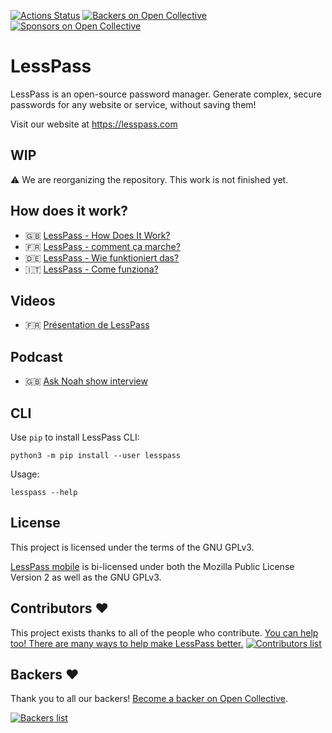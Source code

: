 [![Actions Status](https://github.com/lesspass/lesspass/workflows/ci/badge.svg)](https://github.com/lesspass/lesspass/actions) [![Backers on Open Collective](https://opencollective.com/lesspass/backers/badge.svg)](CONTRIBUTING.md#backers) [![Sponsors on Open Collective](https://opencollective.com/lesspass/sponsors/badge.svg)](CONTRIBUTING.md#sponsors)

# LessPass

LessPass is an open-source password manager. Generate complex, secure passwords for any website or service, without saving them!

Visit our website at https://lesspass.com

## WIP

:warning: We are reorganizing the repository. This work is not finished yet.

## How does it work?

 * :gb: [LessPass - How Does It Work?](https://blog.lesspass.com/lesspass-how-it-works-dde742dd18a4#.vbgschksh)
 * :fr: [LessPass - comment ça marche?](https://blog.lesspass.com/lesspass-comment-%C3%A7a-marche-9f1201fffda5#.yjmd1bcad)
 * :de: [LessPass - Wie funktioniert das?](https://blog.lesspass.com/lesspass-wie-funktioniert-das-9483e5fc2c09)
 * :it: [LessPass - Come funziona?](https://blog.lesspass.com/lesspass-come-funziona-5d1785b4a564)


## Videos

 * :fr: [Présentation de LessPass](https://www.youtube.com/watch?v=ha9jJJAjHq4)

## Podcast

 * :gb: [Ask Noah show interview](https://podcast.asknoahshow.com/114)

## CLI

Use `pip` to install LessPass CLI:

    python3 -m pip install --user lesspass

Usage:

    lesspass --help

## License

This project is licensed under the terms of the GNU GPLv3.

[LessPass mobile](https://github.com/lesspass/lesspass/tree/master/mobile) is bi-licensed under both the Mozilla Public License Version 2 as well as the GNU GPLv3.

## Contributors :heart:

This project exists thanks to all of the people who contribute. [You can help too! There are many ways to help make LessPass better.](CONTRIBUTING.md)
[![Contributors list](https://opencollective.com/lesspass/contributors.svg?width=890)](https://github.com/lesspass/lesspass/graphs/contributors)

## Backers :heart:

Thank you to all our backers! [Become a backer on Open Collective](https://opencollective.com/lesspass#backer).

<a href="https://opencollective.com/lesspass#backers" target="_blank">![Backers list](https://opencollective.com/lesspass/backers.svg?width=890)</a>
